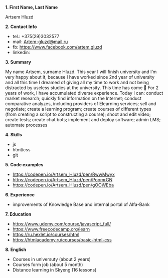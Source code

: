 **1. First Name, Last Name**

Artsem Hluzd

**2. Contact Info**

- tel.: +375(29)3032577
- mail: Artem-gluzd@mail.ru
- fb: https://www.facebook.com/artem.gluzd
- linkedin:

**3. Summary**

My name Artsem, surname Hluzd. This year I will finish university and I’m very happy about it, because I have worked since 2nd year of university and all this time I dreamed of giving all my time to work and not being distracted by useless studies at the university. This time has come  For 2 years of work, I have accumulated diverse experience. Today I can: conduct market research; quickly find information on the Internet; conduct comparative analyzes, including providers of Elearning services; sell and negotiate; create a learning program; create courses of different types (from creating a script to constructing a course); shoot and edit video; create tests; create chat bots; implement and deploy software; admin LMS; automate processes

**4. Skills**

- js
- html/css
- git

**5. Code examples**

- https://codepen.io/Artsem_Hluzd/pen/RwwMwyx
- https://codepen.io/Artsem_Hluzd/pen/PoomrGN
- https://codepen.io/Artsem_Hluzd/pen/gOOWEba

**6. Experience**

- improvements of Knowledge Base and internal portal of Alfa-Bank

**7. Education**

- https://www.udemy.com/course/javascript_full/
- https://www.freecodecamp.org/learn
- https://ru.hexlet.io/courses/html
- https://htmlacademy.ru/courses/basic-html-css

**8. English**

- Courses in universuty (about 2 years)
- Courses form job (about 5 month)
- Distance learning in Skyeng (16 lessons)
